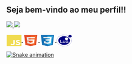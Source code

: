 ## Seja bem-vindo ao meu perfil!!

 <div>
   <a href="https://github.com/flipTH">
   <img height="180em" src="https://github-readme-stats.vercel.app/api?username=flipTH&show_icons=true&theme=radical&include_all_commits=true&count_private=true"/>
   <img height="180em" src="https://github-readme-stats.vercel.app/api/top-langs/?username=flipTH&layout=compact&langs_count=6&theme=radical"/>

</div>
<div style="display: inline_block"><br>
  <img align="center" alt="Js" height="30" width="40" src="https://raw.githubusercontent.com/devicons/devicon/master/icons/javascript/javascript-plain.svg">
  <img align="center" alt="HTML" height="30" width="40" src="https://raw.githubusercontent.com/devicons/devicon/master/icons/html5/html5-original.svg">
  <img align="center" alt="CSS" height="30" width="40" src="https://raw.githubusercontent.com/devicons/devicon/master/icons/css3/css3-original.svg">
 <img align="center" alt="CSS" height="30" width="40" src="https://raw.githubusercontent.com/devicons/devicon/master/icons/lua/lua-plain-wordmark.svg">
</div>
 
 
 
 
  ![Snake animation](https://github.com/flipTH/flipTH/blob/output/github-contribution-grid-snake.svg)

</div>
